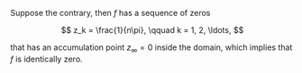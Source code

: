 Suppose the contrary, then $f$ has a sequence of zeros 

$$
z_k = \frac{1}{n\pi}, \qquad k = 1, 2, \ldots,
$$

that has an accumulation point $z_\infty = 0$ inside the domain, which implies that $f$ is identically zero.
